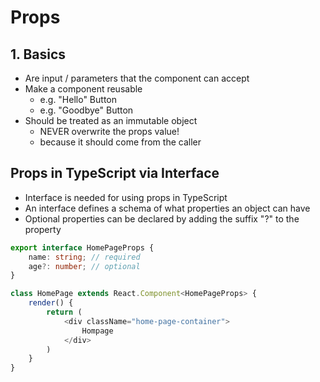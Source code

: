# Props

## 1. Basics

* Are input / parameters that the component can accept
* Make a component reusable
    * e.g. "Hello" Button
    * e.g. "Goodbye" Button
* Should be treated as an immutable object
    * NEVER overwrite the props value!
    * because it should come from the caller

## Props in TypeScript via Interface

* Interface is needed for using props in TypeScript
* An interface defines a schema of what properties an object can have
* Optional properties can be declared by adding the suffix "?" to the property

```typescript jsx
export interface HomePageProps {
    name: string; // required
    age?: number; // optional
}

class HomePage extends React.Component<HomePageProps> {
    render() {
        return (
            <div className="home-page-container">
                Hompage
            </div>
        )
    }
}
```
